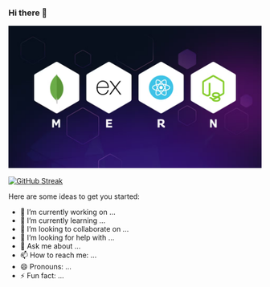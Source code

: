 ### Hi there 👋

[![Bayazid Hassan](/images//MERN.png "Bayazid Hassan")](https://www.facebook.com/bayazidhassan11)



[![GitHub Streak](https://github-readme-streak-stats.herokuapp.com?user=bayazidhassan&theme=dracula)](https://git.io/streak-stats)


Here are some ideas to get you started:

* 🔭 I’m currently working on ...
* 🌱 I’m currently learning ...
* 👯 I’m looking to collaborate on ...
* 🤔 I’m looking for help with ...
* 💬 Ask me about ...
* 📫 How to reach me: ...
* 😄 Pronouns: ...
* ⚡ Fun fact: ...
